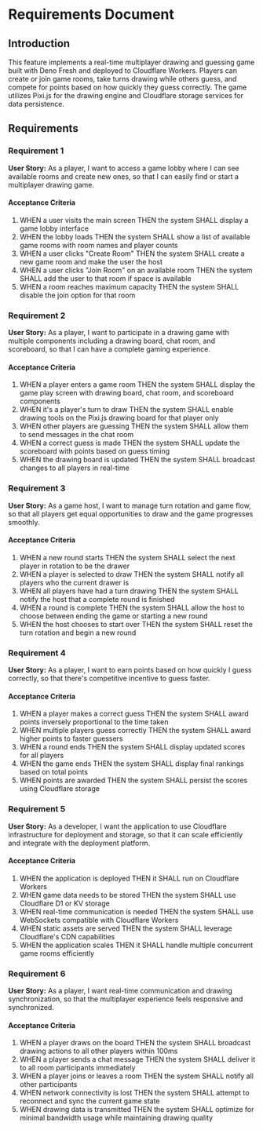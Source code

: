 # Requirements Document

## Introduction

This feature implements a real-time multiplayer drawing and guessing game built with Deno Fresh and deployed to Cloudflare Workers. Players can create or join game rooms, take turns drawing while others guess, and compete for points based on how quickly they guess correctly. The game utilizes Pixi.js for the drawing engine and Cloudflare storage services for data persistence.

## Requirements

### Requirement 1

**User Story:** As a player, I want to access a game lobby where I can see available rooms and create new ones, so that I can easily find or start a multiplayer drawing game.

#### Acceptance Criteria

1. WHEN a user visits the main screen THEN the system SHALL display a game lobby interface
2. WHEN the lobby loads THEN the system SHALL show a list of available game rooms with room names and player counts
3. WHEN a user clicks "Create Room" THEN the system SHALL create a new game room and make the user the host
4. WHEN a user clicks "Join Room" on an available room THEN the system SHALL add the user to that room if space is available
5. WHEN a room reaches maximum capacity THEN the system SHALL disable the join option for that room

### Requirement 2

**User Story:** As a player, I want to participate in a drawing game with multiple components including a drawing board, chat room, and scoreboard, so that I can have a complete gaming experience.

#### Acceptance Criteria

1. WHEN a player enters a game room THEN the system SHALL display the game play screen with drawing board, chat room, and scoreboard components
2. WHEN it's a player's turn to draw THEN the system SHALL enable drawing tools on the Pixi.js drawing board for that player only
3. WHEN other players are guessing THEN the system SHALL allow them to send messages in the chat room
4. WHEN a correct guess is made THEN the system SHALL update the scoreboard with points based on guess timing
5. WHEN the drawing board is updated THEN the system SHALL broadcast changes to all players in real-time

### Requirement 3

**User Story:** As a game host, I want to manage turn rotation and game flow, so that all players get equal opportunities to draw and the game progresses smoothly.

#### Acceptance Criteria

1. WHEN a new round starts THEN the system SHALL select the next player in rotation to be the drawer
2. WHEN a player is selected to draw THEN the system SHALL notify all players who the current drawer is
3. WHEN all players have had a turn drawing THEN the system SHALL notify the host that a complete round is finished
4. WHEN a round is complete THEN the system SHALL allow the host to choose between ending the game or starting a new round
5. WHEN the host chooses to start over THEN the system SHALL reset the turn rotation and begin a new round

### Requirement 4

**User Story:** As a player, I want to earn points based on how quickly I guess correctly, so that there's competitive incentive to guess faster.

#### Acceptance Criteria

1. WHEN a player makes a correct guess THEN the system SHALL award points inversely proportional to the time taken
2. WHEN multiple players guess correctly THEN the system SHALL award higher points to faster guessers
3. WHEN a round ends THEN the system SHALL display updated scores for all players
4. WHEN the game ends THEN the system SHALL display final rankings based on total points
5. WHEN points are awarded THEN the system SHALL persist the scores using Cloudflare storage

### Requirement 5

**User Story:** As a developer, I want the application to use Cloudflare infrastructure for deployment and storage, so that it can scale efficiently and integrate with the deployment platform.

#### Acceptance Criteria

1. WHEN the application is deployed THEN it SHALL run on Cloudflare Workers
2. WHEN game data needs to be stored THEN the system SHALL use Cloudflare D1 or KV storage
3. WHEN real-time communication is needed THEN the system SHALL use WebSockets compatible with Cloudflare Workers
4. WHEN static assets are served THEN the system SHALL leverage Cloudflare's CDN capabilities
5. WHEN the application scales THEN it SHALL handle multiple concurrent game rooms efficiently

### Requirement 6

**User Story:** As a player, I want real-time communication and drawing synchronization, so that the multiplayer experience feels responsive and synchronized.

#### Acceptance Criteria

1. WHEN a player draws on the board THEN the system SHALL broadcast drawing actions to all other players within 100ms
2. WHEN a player sends a chat message THEN the system SHALL deliver it to all room participants immediately
3. WHEN a player joins or leaves a room THEN the system SHALL notify all other participants
4. WHEN network connectivity is lost THEN the system SHALL attempt to reconnect and sync the current game state
5. WHEN drawing data is transmitted THEN the system SHALL optimize for minimal bandwidth usage while maintaining drawing quality